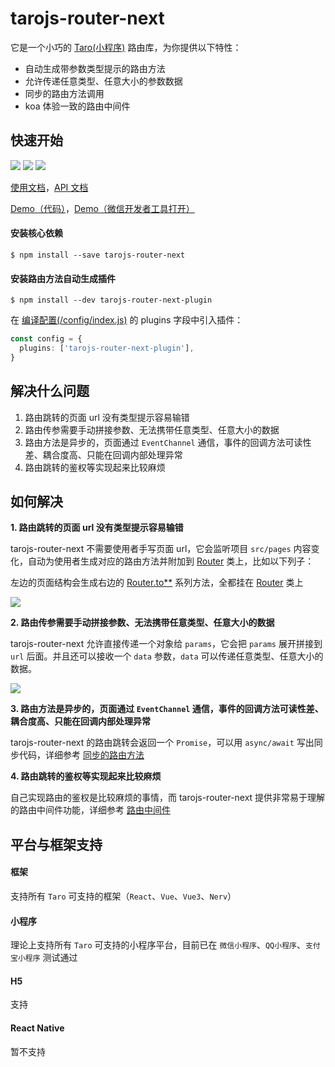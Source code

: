 # tarojs-router-next

它是一个小巧的 [Taro(小程序)](https://taro-docs.jd.com/taro/docs/README/index.html) 路由库，为你提供以下特性：

- 自动生成带参数类型提示的路由方法
- 允许传递任意类型、任意大小的参数数据
- 同步的路由方法调用
- koa 体验一致的路由中间件

## 快速开始

[![](https://img.shields.io/npm/v/tarojs-router-next.svg?style=flat-square)](https://www.npmjs.com/package/tarojs-router-next)
[![](https://img.shields.io/npm/l/tarojs-router-next.svg?style=flat-square)](https://www.npmjs.com/package/tarojs-router-next)
[![](https://img.shields.io/npm/dt/tarojs-router-next.svg?style=flat-square)](https://www.npmjs.com/package/tarojs-router-next)

[使用文档](https://lblblong.github.io/tarojs-router-next/guide/quike/start)，[API 文档](https://lblblong.github.io/tarojs-router-next/api/router)

[Demo（代码）](https://github.com/lblblong/tarojs-router-next/tree/master/examples)，[Demo（微信开发者工具打开）](https://developers.weixin.qq.com/s/2CcFkJmo7Dpb)

#### 安装核心依赖

```shell
$ npm install --save tarojs-router-next
```

#### 安装路由方法自动生成插件

```shell
$ npm install --dev tarojs-router-next-plugin
```

在 [编译配置(/config/index.js)](https://taro-docs.jd.com/taro/docs/config-detail/#plugins) 的 plugins 字段中引入插件：

```typescript
const config = {
  plugins: ['tarojs-router-next-plugin'],
}
```

## 解决什么问题

1. 路由跳转的页面 url 没有类型提示容易输错
2. 路由传参需要手动拼接参数、无法携带任意类型、任意大小的数据
3. 路由方法是异步的，页面通过 `EventChannel` 通信，事件的回调方法可读性差、耦合度高、只能在回调内部处理异常
4. 路由跳转的鉴权等实现起来比较麻烦

## 如何解决

**1. 路由跳转的页面 url 没有类型提示容易输错**

tarojs-router-next 不需要使用者手写页面 url，它会监听项目 `src/pages` 内容变化，自动为使用者生成对应的路由方法并附加到 [Router](https://lblblong.github.io/tarojs-router-next/api/router) 类上，比如以下列子：

左边的页面结构会生成右边的 [Router.to\*\*](https://lblblong.github.io/tarojs-router-next/api/router#to-options-) 系列方法，全都挂在 [Router](https://lblblong.github.io/tarojs-router-next/api/router) 类上

![](https://lblblong.github.io/tarojs-router-next/images/code1.png)

**2. 路由传参需要手动拼接参数、无法携带任意类型、任意大小的数据**

tarojs-router-next 允许直接传递一个对象给 `params`，它会把 `params` 展开拼接到 `url` 后面。并且还可以接收一个 `data` 参数，`data` 可以传递任意类型、任意大小的数据。

![](https://lblblong.github.io/tarojs-router-next/images/code2.gif)

**3. 路由方法是异步的，页面通过 `EventChannel` 通信，事件的回调方法可读性差、耦合度高、只能在回调内部处理异常**

tarojs-router-next 的路由跳转会返回一个 `Promise`，可以用 `async/await` 写出同步代码，详细参考 [同步的路由方法](https://lblblong.github.io/tarojs-router-next/guide/quike/sync-router)

**4. 路由跳转的鉴权等实现起来比较麻烦**

自己实现路由的鉴权是比较麻烦的事情，而 tarojs-router-next 提供非常易于理解的路由中间件功能，详细参考 [路由中间件](https://lblblong.github.io/tarojs-router-next/guide/quike/middleware)

## 平台与框架支持

#### 框架

支持所有 `Taro` 可支持的框架（`React`、`Vue`、`Vue3`、`Nerv`）

#### 小程序

理论上支持所有 `Taro` 可支持的小程序平台，目前已在 `微信小程序`、`QQ小程序`、`支付宝小程序` 测试通过

#### H5

支持

#### React Native

暂不支持
